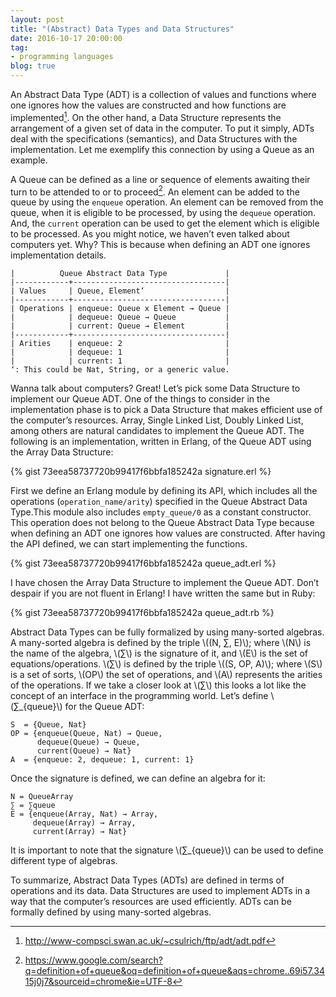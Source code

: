 ```yaml
---
layout: post
title: "(Abstract) Data Types and Data Structures"
date: 2016-10-17 20:00:00
tag:
- programming languages
blog: true
---
```


An Abstract Data Type (ADT) is a collection of values and functions
where one ignores how the values are constructed and how functions are
implemented[^1]. On the other hand, a Data Structure represents the
arrangement of a given set of data in the computer. To put it simply,
ADTs deal with the specifications (semantics), and Data Structures
with the implementation. Let me exemplify this connection by using a
Queue as an example.

[^1]: http://www-compsci.swan.ac.uk/~csulrich/ftp/adt/adt.pdf

A Queue can be defined as a line or sequence of elements awaiting
their turn to be attended to or to proceed[^2]. An element can be added to
the queue by using the `enqueue` operation. An element can be removed
from the queue, when it is eligible to be processed, by using the
`dequeue` operation. And, the `current` operation can be used to get
the element which is eligible to be processed.  As you might notice,
we haven’t even talked about computers yet. Why? This is because when
defining an ADT one ignores implementation details.

[^2]:https://www.google.com/search?q=definition+of+queue&oq=definition+of+queue&aqs=chrome..69i57.3415j0j7&sourceid=chrome&ie=UTF-8

```org-mode
|          Queue Abstract Data Type             |
|------------+----------------------------------|
| Values     | Queue, Element‘                  |
|------------+----------------------------------|
| Operations | enqueue: Queue x Element → Queue |
|            | dequeue: Queue → Queue           |
|            | current: Queue → Element         |
|------------+----------------------------------|
| Arities    | enqueue: 2                       |
|            | dequeue: 1                       |
|            | current: 1                       |
‘: This could be Nat, String, or a generic value.
```

Wanna talk about computers? Great! Let’s pick some Data Structure to implement our Queue ADT. One of the things to consider in the implementation phase is to pick a Data Structure that makes efficient use of the computer’s resources. Array, Single Linked List, Doubly Linked List, among others are natural candidates to implement the Queue ADT. The following is an implementation, written in Erlang, of the Queue ADT using the Array Data Structure:

{% gist 73eea58737720b99417f6bbfa185242a signature.erl %}

First we define an Erlang module by defining its API, which includes
all the operations (`operation_name/arity`) specified in the Queue
Abstract Data Type.This module also includes `empty_queue/0` as a
constant constructor. This operation does not belong to the Queue
Abstract Data Type because when defining an ADT one ignores how values
are constructed. After having the API defined, we can start
implementing the functions.

{% gist 73eea58737720b99417f6bbfa185242a queue_adt.erl %}

I have chosen the Array Data Structure to implement the Queue ADT.  Don’t despair if you are not fluent in Erlang! I have written the same but in Ruby:

{% gist 73eea58737720b99417f6bbfa185242a queue_adt.rb %}

Abstract Data Types can be fully formalized by using many-sorted algebras.  A many-sorted algebra is defined by the triple \\((N, ∑, E)\\); where \\(N\\) is the name of the algebra, \\(∑\\) is the signature of it, and \\(E\\) is the set of equations/operations.  \\(∑\\) is defined by the triple \\((S, OP, A)\\); where \\(S\\) is a set of sorts, \\(OP\\) the set of operations, and \\(A\\) represents the arities of the operations.  If we take a closer look at \\(∑\\) this looks a lot like the concept of an interface in the programming world.  Let’s define \\(∑_{queue}\\) for the Queue ADT:

```
S  = {Queue, Nat}
OP = {enqueue(Queue, Nat) → Queue,
      dequeue(Queue) → Queue,
      current(Queue) → Nat}
A  = {enqueue: 2, dequeue: 1, current: 1}

```

Once the signature is defined, we can define an algebra for it:

```
N = QueueArray
∑ = ∑queue
E = {enqueue(Array, Nat) → Array,
     dequeue(Array) → Array,
     current(Array) → Nat}
```

It is important to note that the signature \\(∑_{queue}\\) can be used to define different type of algebras.

To summarize, Abstract Data Types (ADTs) are defined in terms of operations and its data.  Data Structures are used to implement ADTs in a way that the computer’s resources are used efficiently.  ADTs can be formally defined by using many-sorted algebras.
